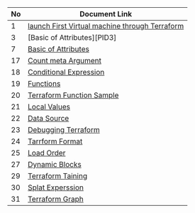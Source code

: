 | No | Document Link |
|-------|---------------|
|1 | [launch First Virtual machine through Terraform][PID1]|
|3 | [Basic of Attributes][PID3]
|7 | [Basic of Attributes][PID7]
|17| [Count meta Argument][PID17]|
|18| [Conditional Expression][PID18]|
|19| [Functions][PID19]|
|20| [Terraform Function Sample][PID20]|
|21| [Local Values][PID21]|
|22| [Data Source][PID22]|
|23| [Debugging Terraform][PID23]|
|24| [Tarrform Format][PID24]|
|25| [Load Order][PID25]|
|27| [Dynamic Blocks][PID27]|
|29| [Terraform Taining][PID29]|
|30| [Splat Experssion][PID30]|
|31| [Terraform Graph][PID31]|




















[PID1]: <./AWS/01-Create_ec2/>
[PID7]: <./AWS/03-Elastic IP>
[PID7]: <./AWS/07-Basic of Attributes/>
[PID17]: <./AWS/17-Count meta argument>
[PID18]: <./AWS/18- Conditional Expression>
[PID19]: <./AWS/19-Functions>
[PID20]: <./AWS/20-Terraform Functions sample>
[PID21]: <./AWS/21-local Values>
[PID22]: <./AWS/22-Data Source>
[PID23]: <./AWS/23-Debugging Terraform>
[PID24]: <./AWS/24-Terraform format>
[PID25]: <./AWS/25-Load Order/>
[PID27]: <./AWS/27-Dynamic Blocks/>
[PID29]: <./AWS/29-Terraform Taint/>
[PID30]: <./AWS/30-Splat Expression/>
[PID31]: <./AWS/31-Terraform_graph/>
